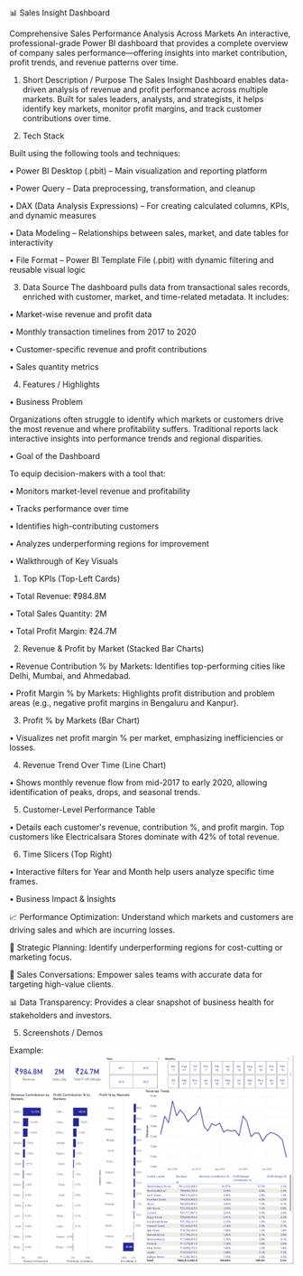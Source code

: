 📊 Sales Insight Dashboard

Comprehensive Sales Performance Analysis Across Markets
An interactive, professional-grade Power BI dashboard that provides a complete overview of company sales performance—offering insights into market contribution, profit trends, and revenue patterns over time.


1. Short Description / Purpose
The Sales Insight Dashboard enables data-driven analysis of revenue and profit performance across multiple markets. Built for sales leaders, analysts, and strategists, it helps identify key markets, monitor profit margins, and track customer contributions over time.


2. Tech Stack

Built using the following tools and techniques:

• Power BI Desktop (.pbit) – Main visualization and reporting platform

• Power Query – Data preprocessing, transformation, and cleanup

• DAX (Data Analysis Expressions) – For creating calculated columns, KPIs, and dynamic measures

• Data Modeling – Relationships between sales, market, and date tables for interactivity

• File Format – Power BI Template File (.pbit) with dynamic filtering and reusable visual logic


3. Data Source
The dashboard pulls data from transactional sales records, enriched with customer, market, and time-related metadata. It includes:

•	Market-wise revenue and profit data

•	Monthly transaction timelines from 2017 to 2020

•	Customer-specific revenue and profit contributions

•	Sales quantity metrics


4. Features / Highlights
   
• Business Problem

Organizations often struggle to identify which markets or customers drive the most revenue and where profitability suffers. Traditional reports lack interactive insights into performance trends and regional disparities.

• Goal of the Dashboard

To equip decision-makers with a tool that:

•	Monitors market-level revenue and profitability

•	Tracks performance over time

•	Identifies high-contributing customers

•	Analyzes underperforming regions for improvement

•  Walkthrough of Key Visuals
1.	Top KPIs (Top-Left Cards)
   
•	Total Revenue: ₹984.8M

•	Total Sales Quantity: 2M

•	Total Profit Margin: ₹24.7M

2.	Revenue & Profit by Market (Stacked Bar Charts)
   
•	Revenue Contribution % by Markets: Identifies top-performing cities like Delhi, Mumbai, and Ahmedabad.

•	Profit Margin % by Markets: Highlights profit distribution and problem areas (e.g., negative profit margins in Bengaluru and Kanpur).

3.	Profit % by Markets (Bar Chart)
   
•	Visualizes net profit margin % per market, emphasizing inefficiencies or losses.

4.	Revenue Trend Over Time (Line Chart)
   
•	Shows monthly revenue flow from mid-2017 to early 2020, allowing identification of peaks, drops, and seasonal trends.

5.	Customer-Level Performance Table
    
•	Details each customer's revenue, contribution %, and profit margin. Top customers like Electricalsara Stores dominate with 42% of total revenue.

6.	Time Slicers (Top Right)
    
•	Interactive filters for Year and Month help users analyze specific time frames.



• Business Impact & Insights

📈 Performance Optimization: Understand which markets and customers are driving sales and which are incurring losses.

🎯 Strategic Planning: Identify underperforming regions for cost-cutting or marketing focus.

💬 Sales Conversations: Empower sales teams with accurate data for targeting high-value clients.

📊 Data Transparency: Provides a clear snapshot of business health for stakeholders and investors.


5. Screenshots / Demos

Example: ![Dashboard Preview](https://github.com/student-hussain/Sales-Insight/blob/main/Snapshot%20of%20Dashboard.png)

